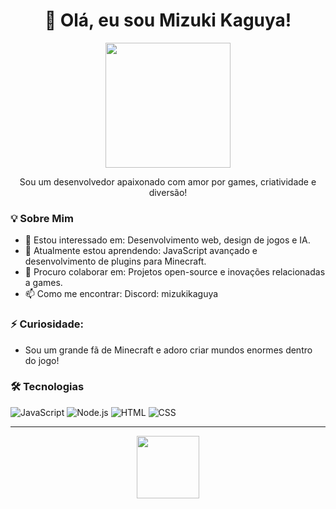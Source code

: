 <h1 align="center">👋 Olá, eu sou Mizuki Kaguya!</h1>

<p align="center">
  <img src="https://media.giphy.com/media/l0HlOvJ7yaacpuSas/giphy.gif" width="200"/>
</p>

<p align="center">
  Sou um desenvolvedor apaixonado com amor por games, criatividade e diversão!
</p>

### 💡 Sobre Mim
- 👀 Estou interessado em: Desenvolvimento web, design de jogos e IA.
- 🌱 Atualmente estou aprendendo: JavaScript avançado e desenvolvimento de plugins para Minecraft.
- 💞️ Procuro colaborar em: Projetos open-source e inovações relacionadas a games.
- 📫 Como me encontrar: Discord: mizukikaguya

### ⚡ Curiosidade:
- Sou um grande fã de Minecraft e adoro criar mundos enormes dentro do jogo!

### 🛠 Tecnologias
![JavaScript](https://img.shields.io/badge/-JavaScript-333333?style=flat&logo=javascript)
![Node.js](https://img.shields.io/badge/-Node.js-333333?style=flat&logo=node.js)
![HTML](https://img.shields.io/badge/-HTML5-333333?style=flat&logo=HTML5)
![CSS](https://img.shields.io/badge/-CSS3-333333?style=flat&logo=CSS3)

---

<p align="center">
  <img src="https://media.giphy.com/media/26FPnsRwwi9E5pbnK/giphy.gif" width="100"/>
</p>
